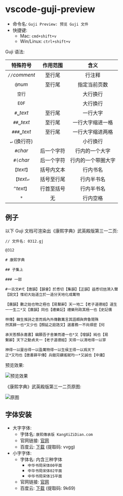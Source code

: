 # vscode-guji-preview

- 命令名: `Guji Preview: 预览 Guji 文件`
- 快捷键:
  - Mac: `cmd+shift+v`
  - Win/Linux: `ctrl+shift+v`

Guji 语法:

|    特殊符号    |  作用范围  |        含义        |
| :------------: | :--------: | :----------------: |
| `//`_comment_  |   至行尾   |       行注释       |
|    `@`_num_    |   至行尾   |    指定当前页数    |
|     `空行`     |            |      大行换行      |
|     `EOF`      |            |      大行换行      |
|   `#␣`_text_   |   至行尾   |      一行大字      |
|  `##␣`_text_   |   至行尾   |  一行大字缩进一格  |
|  `###␣`_text_  |   至行尾   |  一行大字缩进两格  |
|  `↵` (换行符)  |            |      小行换行      |
|   `#`_char_    | 后一个字符 |   行内的一个大字   |
|   `#(`_char_   | 后一个字符 | 行内的一个带圈大字 |
| `【`_text_`】` | 括号内文本 |      行内书名      |
| `【`_text_`↵`  | 括号至行尾 |     行内半书名     |
| `^`_text_`】`  | 行首至括号 |     行内半书名     |
|      `*`       |     无     |      行内空格      |

## 例子

以下 Guji 文档可渲染出《康熙字典》武英殿版第三一二页:

```gj
// 文件名: 0312.gj

@312

# 康熙字典

## 子集上

### 一部

#一古文#弌【唐韻】【韻會】於悉切【集韻】【正韻】益悉切𠀤漪入聲
【說文】惟初大始道立於一造分天地化成萬物

【廣韻】數之始也物之極也【易繫辭】天一地二【老子道德經】道生
一一生二*又【廣韻】同也【禮樂記】禮樂𠛬政其極一也【史記儒

林傳】韓生推詩之意而爲內外傳數萬言其語頗與齊魯閒殊
然其歸一也*又少也【顏延之庭誥文】選書務一不尚煩密【何

承天答顏永嘉書】竊願吾子舍兼而遵一也*又【增韻】純也【易
繫辭】天下之動貞夫一【老子道德經】天得一以淸地得一以寧

神得一以靈谷得一以盈萬物得一以生侯王得一以爲天下
正*又均也【唐書薛平傳】兵鎧完礪徭賦均一*又誠也【中庸】
```

预览效果:

![预览效果](https://s2.loli.net/2023/06/14/pQOATYlsfjiPqzW.png)

《康熙字典》武英殿版第三一二页原图:

![原图](https://www.kangxizidian.com/kangxi2/0312.jpg)

## 字体安装

- 大字字体:
  - 字体名: `康熙傳承版 KangXiZiDian.com`
  - 官网链接: [官网](https://www.chinesecj.com/forum/forum.php?mod=viewthread&tid=195626)
  - 百度云: [下载](https://pan.baidu.com/s/1-0LWkq7bqbv3DxY_dkbrug?pwd=vvgg) (提取码: vvgg)
- 小字字体:
  - 字体名: 内含三种字体
    - `中华书局宋体00平面`
    - `中华书局宋体02平面`
    - `中华书局宋体15平面`
  - 官网链接: [官网](https://www.ancientbooks.cn/helpcore?font)
  - 百度云: [下载](https://pan.baidu.com/s/1juHLyPnhcXN-18JuRFTASA?pwd=9k69) (提取码: 9k69)
